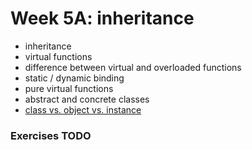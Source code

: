 # Week 5A: inheritance

- inheritance
- virtual functions
- difference between virtual and overloaded functions
- static / dynamic binding 
- pure virtual functions
- abstract and concrete classes
- [class vs. object vs. instance](https://www.codementor.io/@stevedonovan/class-vs-object-vs-instance-14i2s2lu6r)

### Exercises **TODO**

